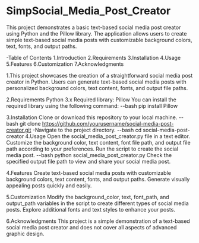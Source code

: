# SimpSocial_Media_Post_Creator
This project demonstrates a basic text-based social media post creator using Python and the Pillow library. The application allows users to create simple text-based social media posts with customizable background colors, text, fonts, and output paths.


-Table of Contents
1.Introduction
2.Requirements
3.Installation
4.Usage
5.Features
6.Customization
7.Acknowledgments

1.This project showcases the creation of a straightforward social media post creator in Python. Users can generate text-based social media posts with personalized background colors, text content, fonts, and output file paths.

2.Requirements
Python 3.x
Required library: Pillow
You can install the required library using the following command:
--bash
pip install Pillow

3.Installation
Clone or download this repository to your local machine.
--bash
git clone https://github.com/yourusername/social-media-post-creator.git
-Navigate to the project directory.
--bash
cd social-media-post-creator
4.Usage
Open the social_media_post_creator.py file in a text editor.
Customize the background color, text content, font file path, and output file path according to your preferences.
Run the script to create the social media post.
--bash
python social_media_post_creator.py
Check the specified output file path to view and share your social media post.

4.Features
Create text-based social media posts with customizable background colors, text content, fonts, and output paths.
Generate visually appealing posts quickly and easily.

5.Customization
Modify the background_color, text, font_path, and output_path variables in the script to create different types of social media posts.
Explore additional fonts and text styles to enhance your posts.

6.Acknowledgments
This project is a simple demonstration of a text-based social media post creator and does not cover all aspects of advanced graphic design.
